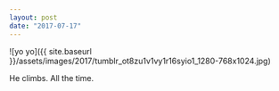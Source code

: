 ```yaml
---
layout: post
date: "2017-07-17"
---
```


![yo yo]({{ site.baseurl }}/assets/images/2017/tumblr_ot8zu1v1vy1r16syio1_1280-768x1024.jpg)

He climbs. All the time.
